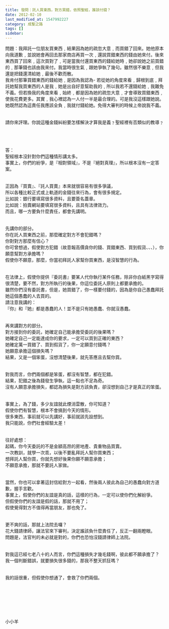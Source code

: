```yaml
---
title: 發問：託人買東西，對方買錯，依照聖經，誰該付錢？
date: 2012-02-10
last_modified_at: 1547992227
category: 成聖之路
tags: []
sidebar: 
---
```


<p>問題：我拜託一位朋友買東西﹐結果因為她的疏忽大意﹐而買錯了回來。她他原本向我道歉﹐並說她會再回去那家商店再買一次﹐還說買錯東西的錢由她來付。後來東西買了回來﹐這次買對了﹐可是當我付還買東西的錢給她時﹐她卻說她之前買錯的﹐那筆錢也該由我來付。我當時很生氣﹐跟她爭執了幾句。雖然很不樂意﹐但我還是把錢還清給她﹐最後不歡而散。<br/><!--more-->我肯付那筆買錯東西的錢給她﹐是因為我認為- 若從她的角度來看﹐歸根到底﹐拜託她幫我買東西的人是我﹐她是出自好意幫助我的﹐所以我若不還錢給她﹐我難免不義。但若換我的角度來看﹐始終﹐都是因為她的疏忽大意﹐才會導致買錯東西﹐使我花費更多。其實﹐我心裡認為一人付一半是最合理的。可是我沒這樣跟她說。她既然認為這責任我應該全負﹐我就付錢給她。免得大審判的時候上帝說我不義。<br/> <br/><br/>請你來評理。你說這種金錢糾紛要怎樣解決才算我是義﹖聖經裡有否類似的教導﹖<br/> <br/><br/><br/><br/>答：<br/>聖經根本沒針對你們這種情形講太多。<br/>事實上，你們的紛爭，是『相對領域』，不是『絕對真理』，所以根本沒有一定答案。<br/><br/> <br/>正因為『買賣』、『託人買賣』本來就很容易有很多爭議，<br/>所以各種比較正式或上軌道的金錢往來行為，會有很多規定。<br/>比如說：銀行要填寫很多資料，且要簽名蓋章。<br/>比如說：拍賣網站要填寫很多資料，且具有法律效力。<br/>而且，哪一方要負什麼責任，都會先講明。<br/> <br/><br/>先講你的部分。<br/>你在託人買東西之前，那麼確定對方不會犯錯嗎？<br/>你對對方那麼有信心？<br/>你可曾想過，假使對方犯錯（故意報高價貪你的錢、買錯東西、買到假貨、、、），你願意幫對方承擔嗎？<br/>假使你不願意，那麼，你當初拜託人家幫你買東西，是沒智慧的行為。<br/> <br/><br/>在法律上，假使你提供『委託書』要某人代你執行某件任務，除非你白紙黑字寫得很清楚，要不然，對方所執行的後果，你這位委託人原則上都要承擔的。<br/>雖然你們沒有委託書，但是，她買錯了，你一樣要付錢的，因為是你自己愚蠢拜託她這個愚蠢的人去買的。<br/>請注意我講的：<br/>『你』和『她』都是愚蠢的人！並不是只有她愚蠢、你就沒愚蠢。<br/> <br/><br/>再來講對方的部分。<br/>對方接到你的委託，她確定自己能承擔受委託的後果嗎？<br/>她確定自己一定能達成你的要求，一定可以買到正確的東西？<br/>她確定萬一買錯了、買到假貨了，你一定願意付錢嗎？<br/>她願意承擔這個損失嗎？<br/>結果，又是一個笨蛋，沒想清楚後果，就先答應且去幫你買。<br/> <br/><br/>對我而言，你們兩個都是笨蛋，都沒有智慧，都在犯錯。<br/>結果，犯錯之後為錢發生爭執，這一點也不足為奇。<br/>沒有人願意承擔損失，都認為損失是對方該負責，卻沒想到自己才是真正的笨蛋。<br/> <br/><br/>事實上，為了錢，多少友誼就此煙消雲散，你可知道？<br/>假使你們有智慧，根本不會搞到今天的情形。<br/>很多東西，事前就可以先講好，事前就該先設想到。<br/>我只能說，你們社會經驗太差！<br/> <br/><br/>往好處想：<br/>起碼，你今天委託的不是金額高昂的房地產、貴重物品買賣。<br/>一次教訓，就學一次乖，以後不要亂拜託人幫你買東西；<br/>想拜託人幫你買，你就先想好後果你願不願意承擔；<br/>不願意承擔，那就不要託人家做。<br/> <br/><br/>當然，你也可以拿著這封信給對方一起看，然後兩人彼此為自己的愚蠢向對方道歉，握手言歡。<br/>事實上，假使你們的友誼是真的話，這樣的行為，一定可以使你們化解紛爭。<br/>但假使你們的友誼是假的話，那就不用了；<br/>假使覺得對方不值得再當朋友，那也免了。<br/> <br/><br/>更不爽的話，那就上法院去囉？<br/>花大錢請律師，讓法官來下審判，決定誰該負什麼責任了，反正一翻兩瞪眼。<br/>問題是，法官判的未必就是對的，你們也恐怕沒錢請律師上法院。<br/> <br/><br/>對我這已經七老八十的人而言，你們這種損失才幾毛錢啊，彼此都不願承擔了？<br/>我一個判斷錯誤，就要損失很多錢的，那我不整天抓狂嗎？<br/> <br/> <br/>我的話很重，但假使你想通了，會救了你們兩個。<br/> <br/><br/><br/><br/><br/><br/><br/>小小羊<br/><br/><br/><br/><br/><br/><br/><br/>
</p>